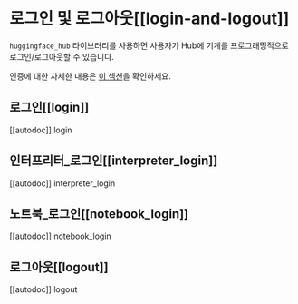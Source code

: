 <!--⚠️ Note that this file is in Markdown but contain specific syntax for our doc-builder (similar to MDX) that may not be
rendered properly in your Markdown viewer.
-->

# 로그인 및 로그아웃[[login-and-logout]]

`huggingface_hub` 라이브러리를 사용하면 사용자가 Hub에 기계를 프로그래밍적으로 로그인/로그아웃할 수 있습니다.

인증에 대한 자세한 내용은 [이 섹션](../quick-start#authentication)을 확인하세요.

## 로그인[[login]]

[[autodoc]] login

## 인터프리터_로그인[[interpreter_login]]

[[autodoc]] interpreter_login

## 노트북_로그인[[notebook_login]]

[[autodoc]] notebook_login

## 로그아웃[[logout]]

[[autodoc]] logout
